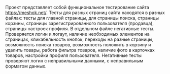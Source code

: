 Проект представляет собой функциональное тестирование сайта https://meshok.net/. Тесты для разных страниц сайта находятся в разных файлах: тесты для главной страницы, 
для страницы поиска, страницы корзины, страницы зарегистрированного пользователя (продавца), страницы настроек профиля. В отдельном файле негативные тесты.
Проверяется логин и логаут, наличие необходимых элементов на страницах, кликабельность кнопок, переходы на разные страницы, возможность поиска товаров, возможность положить
в корзину и удалить товары, работа фильтра товаров, наличие фото в карточках товаров, настройки профиля пользователя. Негативные тесты проверяют логин с неправильными данными, 
с неправильным форматом данных. 
